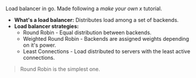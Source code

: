 Load balancer in go.
Made following a _make your own x_ tutorial.

- **What's a load balancer:** Distributes load among a set of backends.
- **Load balancer strategies:**
    - Round Robin - Equal distribution between backends.
    - Weighted Round Robin - Backends are assigned weights depending on it's power.
    - Least Connections - Load distributed to servers with the least active connections.

> Round Robin is the simplest one.


